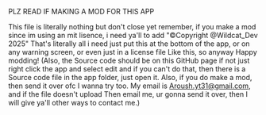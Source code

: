 PLZ READ IF MAKING A MOD FOR THIS APP

This file is literally nothing but don't close yet remember,
if you make a mod since im using an mit lisence, i need ya'll
to add "©Copyright @Wildcat_Dev 2025" That's literally all i need just put
this at the bottom of the app, or on any warning screen, or even just in a license file
Like this, so anyway Happy modding! (Also, the Source code should be on this GitHub page
if not just right click the app and select edit and if you can't do that, then there
is a Source code file in the app folder, just open it. Also, if you do make a mod, then send it over
ofc I wanna try too. My email is Aroush.yt31@gmail.com, and if the file doesn't upload
Then email me, ur gonna send it over, then I will give ya'll other ways to contact me.)
